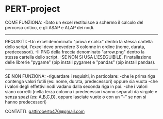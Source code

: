 # PERT-project

COME FUNZIONA:
-Dato un excel restituisce a schermo il calcolo del percorso critico, e gli ASAP e ALAP dei nodi.

**************************************************

REQUISITI:
-Un excel denominato "prova ex.xlsx" dentro la stessa cartella dello script, l'excel deve prevedere 3 colonne in ordine (nome, durata, predecessori).
-Il PNG della freccia denominato "arrow.png" dentro la stessa cartella dello script.
-SE NON SI USA L'ESEGUIBILE, l'installazione delle librerie "pygame" (pip install pygame) e "pandas" (pip install pandas).

**************************************************

SE NON FUNZIONA:
-riguardare i requisiti, in particolare:
	-che le prima riga contenga valori futili (es: nome, durata, predecessori) oppure sia vuota
	-che i valori degli effettivi nodi vadano dalla seconda riga in poi.
	-che i valori siano corretti (nella terza colonna i predecessori vanno separati da virgole e senza spazi (es: A,B,C,D), oppure lasciate vuote o con un "-" se non si hanno predecessori)

CONTATTI:
gattiroberto476@gmail.com
